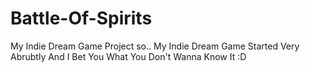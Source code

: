 # Battle-Of-Spirits
My Indie Dream Game Project
 so.. My Indie Dream Game Started Very Abrubtly And I
 Bet You What You Don't Wanna Know It :D
